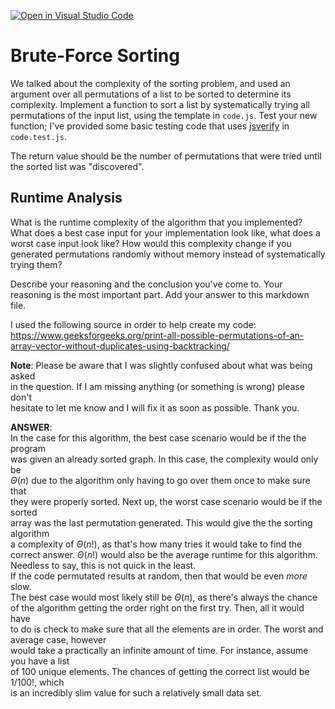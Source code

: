 [![Open in Visual Studio Code](https://classroom.github.com/assets/open-in-vscode-718a45dd9cf7e7f842a935f5ebbe5719a5e09af4491e668f4dbf3b35d5cca122.svg)](https://classroom.github.com/online_ide?assignment_repo_id=11857777&assignment_repo_type=AssignmentRepo)
# Brute-Force Sorting

We talked about the complexity of the sorting problem, and used an argument over
all permutations of a list to be sorted to determine its complexity. Implement
a function to sort a list by systematically trying all permutations of the input
list, using the template in `code.js`. Test your new function; I've provided
some basic testing code that uses [jsverify](https://jsverify.github.io/) in
`code.test.js`.

The return value should be the number of permutations that were tried until the
sorted list was "discovered".

## Runtime Analysis

What is the runtime complexity of the algorithm that you implemented? What does
a best case input for your implementation look like, what does a worst case
input look like? How would this complexity change if you generated permutations
randomly without memory instead of systematically trying them?

Describe your reasoning and the conclusion you've come to. Your reasoning is the
most important part. Add your answer to this markdown file.  
  
I used the following source in order to help create my code:  
https://www.geeksforgeeks.org/print-all-possible-permutations-of-an-array-vector-without-duplicates-using-backtracking/  

 
**Note**: Please be aware that I was slightly confused about what was being asked  
in the question. If I am missing anything (or something is wrong) please don't  
hesitate to let me know and I will fix it as soon as possible. Thank you.  
 
**ANSWER**:  
In the case for this algorithm, the best case scenario would be if the the program  
was given an already sorted graph. In this case, the complexity would only be  
$\Theta(n)$ due to the algorithm only having to go over them once to make sure that  
they were properly sorted. Next up, the worst case scenario would be if the sorted  
array was the last permutation generated. This would give the the sorting algorithm  
a complexity of $\Theta(n!)$, as that's how many tries it would take to find the  
correct answer. $\Theta(n!)$ would also be the average runtime for this algorithm.  
Needless to say, this is not quick in the least.  
If the code permutated results at random, then that would be even *more* slow.  
The best case would most likely still be $\Theta(n)$, as there's always the chance  
of the algorithm getting the order right on the first try. Then, all it would have  
to do is check to make sure that all the elements are in order. The worst and average case, however  
would take a practically an infinite amount of time. For instance, assume you have a list  
of 100 unique elements. The chances of getting the correct list would be 1/100!, which  
is an incredibly slim value for such a relatively small data set. 
